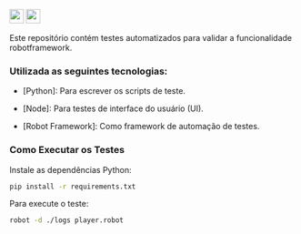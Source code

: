 <img src="https://cdn.jsdelivr.net/gh/devicons/devicon@latest/icons/python/python-original.svg" height="25"/>  <img src="https://cdn.jsdelivr.net/gh/devicons/devicon@latest/icons/nodejs/nodejs-original-wordmark.svg" height="25"/>

    
Este repositório contém testes automatizados para validar a funcionalidade robotframework. 

### Utilizada as seguintes tecnologias:
- [Python]: Para escrever os scripts de teste.

- [Node]: Para testes de interface do usuário (UI).

- [Robot Framework]: Como framework de automação de testes.

### Como Executar os Testes
Instale as dependências Python:
```sh
pip install -r requirements.txt
```

Para execute o teste:
```sh
robot -d ./logs player.robot
```
